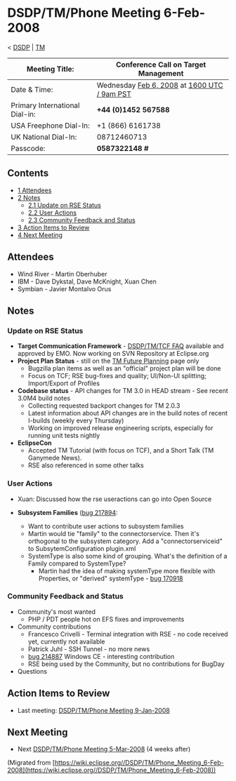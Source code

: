 

DSDP/TM/Phone Meeting 6-Feb-2008
================================

< [DSDP](/DSDP "DSDP")‎ | [TM](/DSDP/TM "DSDP/TM")

| Meeting Title: | **Conference Call on Target Management** |
| --- | --- |
| Date & Time: | Wednesday [Feb 6, 2008](/index.php?title=Feb_6,_2008&action=edit&redlink=1 "Feb 6, 2008 (page does not exist)") at [1600 UTC / 9am PST](http://www.timeanddate.com/worldclock/fixedtime.html?month=2&day=6&year=2008&hour=16&min=00&sec=0&p1=0) |
| Primary International Dial-in: | **+44 (0)1452 567588** |
| USA Freephone Dial-In: | +1 (866) 6161738 |
| UK National Dial-In: | 08712460713 |
| Passcode: | **0587322148 #** |

Contents
--------

*   [1 Attendees](#Attendees)
*   [2 Notes](#Notes)
    *   [2.1 Update on RSE Status](#Update-on-RSE-Status)
    *   [2.2 User Actions](#User-Actions)
    *   [2.3 Community Feedback and Status](#Community-Feedback-and-Status)
*   [3 Action Items to Review](#Action-Items-to-Review)
*   [4 Next Meeting](#Next-Meeting)

Attendees
---------

*   Wind River - Martin Oberhuber
*   IBM - Dave Dykstal, Dave McKnight, Xuan Chen
*   Symbian - Javier Montalvo Orus

Notes
-----

### Update on RSE Status

*   **Target Communication Framework** \- [DSDP/TM/TCF FAQ](/DSDP/TM/TCF_FAQ "DSDP/TM/TCF FAQ") available and approved by EMO. Now working on SVN Repository at Eclipse.org
*   **Project Plan Status** \- still on the [TM Future Planning](/TM_Future_Planning "TM Future Planning") page only
    *   Bugzilla plan items as well as an "official" project plan will be done
    *   Focus on TCF; RSE bug-fixes and quality; UI/Non-UI splitting; Import/Export of Profiles
*   **Codebase status** \- API changes for TM 3.0 in HEAD stream - See recent 3.0M4 build notes
    *   Collecting requested backport changes for TM 2.0.3
    *   Latest information about API changes are in the build notes of recent I-builds (weekly every Thursday)
    *   Working on improved release engineering scripts, especially for running unit tests nightly
*   **EclipseCon**
    *   Accepted TM Tutorial (with focus on TCF), and a Short Talk (TM Ganymede News).
    *   RSE also referenced in some other talks

### User Actions

*   Xuan: Discussed how the rse useractions can go into Open Source

*   **Subsystem Families** ([bug 217894](https://bugs.eclipse.org/bugs/show_bug.cgi?id=217894):
    *   Want to contribute user actions to subsystem families
    *   Martin would tie "family" to the connectorservice. Then it's orthogonal to the subsystem category. Add a "connectorserviceid" to SubsytemConfiguration plugin.xml
    *   SystemType is also some kind of grouping. What's the definition of a Family compared to SystemType?
        *   Martin had the idea of making systemType more flexible with Properties, or "derived" systemType - [bug 170918](https://bugs.eclipse.org/bugs/show_bug.cgi?id=170918)

### Community Feedback and Status

*   Community's most wanted
    *   PHP / PDT people hot on EFS fixes and improvements
*   Community contributions
    *   Francesco Crivelli - Terminal integration with RSE - no code received yet, currently not available
    *   Patrick Juhl - SSH Tunnel - no more news
    *   [bug 214887](https://bugs.eclipse.org/bugs/show_bug.cgi?id=214887) Windows CE - interesting contribution
    *   RSE being used by the Community, but no contributions for BugDay
*   Questions

Action Items to Review
----------------------

*   Last meeting: [DSDP/TM/Phone Meeting 9-Jan-2008](/DSDP/TM/Phone_Meeting_9-Jan-2008 "DSDP/TM/Phone Meeting 9-Jan-2008")

Next Meeting
------------

*   Next [DSDP/TM/Phone Meeting 5-Mar-2008](/DSDP/TM/Phone_Meeting_5-Mar-2008 "DSDP/TM/Phone Meeting 5-Mar-2008") (4 weeks after)


(Migrated from [https://wiki.eclipse.org//DSDP/TM/Phone_Meeting_6-Feb-2008](https://wiki.eclipse.org//DSDP/TM/Phone_Meeting_6-Feb-2008))